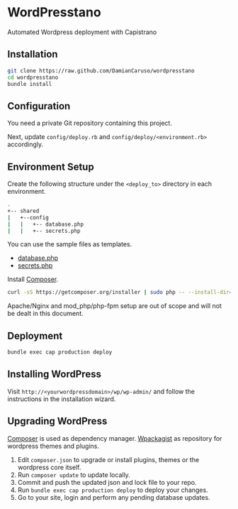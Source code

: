 # WordPresstano

Automated Wordpress deployment with Capistrano

## Installation

```bash
git clone https://raw.github.com/DamianCaruso/wordpresstano
cd wordpresstano
bundle install
```
## Configuration

You need a private Git repository containing this project.

Next, update `config/deploy.rb` and `config/deploy/<environment.rb>` accordingly.

## Environment Setup

Create the following structure under the `<deploy_to>` directory in each environment.

````bash
.
+-- shared
|   +--config
|   |   +-- database.php
|   |   +-- secrets.php
````

You can use the sample files as templates.

* [database.php](https://github.com/DamianCaruso/wordpresstrano/tree/master/config/database-sample.php)
* [secrets.php](https://github.com/DamianCaruso/wordpresstrano/tree/master/config/secrets-sample.php)

Install [Composer](https://getcomposer.org/).

```bash
curl -sS https://getcomposer.org/installer | sudo php -- --install-dir=/usr/local/bin --filename=composer`
```

Apache/Nginx and mod_php/php-fpm setup are out of scope and will not be dealt in this document.

## Deployment

```bash
bundle exec cap production deploy
```

## Installing WordPress

Visit `http://<yourwordpressdomain>/wp/wp-admin/` and follow the instructions in the installation wizard.

## Upgrading WordPress

[Composer](https://getcomposer.org/) is used as dependency manager. [Wpackagist](http://wpackagist.org) as repository for wordpress themes and plugins.

1. Edit `composer.json` to upgrade or install plugins, themes or the wordpress core itself.
2. Run `composer update` to update locally.
3. Commit and push the updated json and lock file to your repo.
4. Run `bundle exec cap production deploy` to deploy your changes.
5. Go to your site, login and perform any pending database updates.
